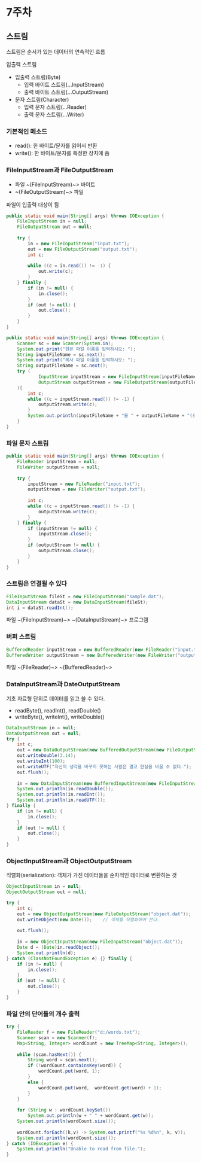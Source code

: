 # 7주차

## 스트림

스트림은 순서가 있는 데이터의 연속적인 흐름

입출력 스트림
- 입출력 스트림(Byte)
	- 입력 바이트 스트림(...InputStream)
	- 출력 바이트 스트림(...OutputStream)
- 문자 스트림(Character)
	- 입력 문자 스트림(...Reader)
	- 출력 문자 스트림(...Writer)

### 기본적인 메소드

- read(): 한 바이트/문자를 읽어서 반환
- write(): 한 바이트/문자를 특정한 장치에 씀

### FileInputStream과 FileOutputStream

- 파일 ~(FileInputStream)~> 바이트
- ~(FileOutputStream)~> 파일

파일이 입출력 대상이 됨

```java
public static void main(String[] args) throws IOException {
    FileInputStream in = null;
    FileOutputStream out = null;
    
    try {
        in = new FileInputStream("input.txt");
        out = new FileOutputStream("output.txt");
        int c;
        
        while ((c = in.read()) != -1) {
            out.write(c);
        }
    } finally {
        if (in != null) {
            in.close();
        }
        if (out != null) {
            out.close();
        }
    }
}
```

```java
public static void main(String[] args) throws IOException {
    Scanner sc = new Scanner(System.in);
    System.out.print("원본 파일 이름을 입력하시오: ");
    String inputFileName = sc.next();
    System.out.print("복사 파일 이름을 입력하시오: ");
    String outputFileName = sc.next();
    try (
            InputStream inputStream = new FileInputStream(inputFileName);
            OutputStream outputStream = new FileOutputStream(outputFileName)
    ){
        int c;
        while ((c = inputStream.read()) != -1) {
            outputStream.write(c);
        }
        System.out.println(inputFileName + "을 " + outputFileName + "(으)로 복사하였습니다.");
    }
}
```

### 파일 문자 스트림

```java
public static void main(String[] args) throws IOException {
    FileReader inputStream = null;
    FileWriter outputStream = null;
    
    try {
        inputStream = new FileReader("input.txt");
        outputStream = new FileWriter("output.txt");
        
        int c;
        while ((c = inputStream.read()) != -1) {
            outputStream.write(c);
        }
    } finally {
        if (inputStream != null) {
            inputStream.close();
        }
        if (outputStream != null) {
            outputStream.close();
        }
    }
}
```

### 스트림은 연결될 수 있다

```java
FileInputStream fileSt = new FileInputStream("sample.dat");
DataInputStream dataSt = new DataInputStream(fileSt);
int i = dataSt.readInt();
```

파일 ~(FileInputStream)~> ~(DataInputStream)~> 프로그램

### 버퍼 스트림

```java
BufferedReader inputStream = new BufferedReader(new FileReader("input.txt"));
BufferedWriter outputStream = new BufferedWriter(new FileWriter("output.txt"));
```

파일 ~(FileReader)~> ~(BufferedReader)~>

### DataInputStream과 DateOutputStream

기초 자료형 단위로 데이터를 읽고 쓸 수 있다.

- readByte(), readInt(), readDouble()
- writeByte(), writeInt(), writeDouble()

```java
DataInputStream in = null;
DataOutputStream out = null;
try {
    int c;
    out = new DataOutputStream(new BufferedOutputStream(new FileOutputStream("data.bin")));
    out.writeDouble(3.14);
    out.writeInt(100);
    out.writeUTF("자신의 생각을 바꾸지 못하는 사람은 결코 현실을 바꿀 수 없다.");
    out.flush();
    
    in = new DataInputStream(new BufferedInputStream(new FileInputStream("data.bin")));
    System.out.println(in.readDouble());
    System.out.println(in.readInt());
    System.out.println(in.readUTF());
} finally {
    if (in != null) {
        in.close();
    }
    if (out != null) {
        out.close();
    }
}
```

### ObjectInputStream과 ObjectOutputStream

직렬화(serialization): 객체가 가진 데이터들을 순차적인 데이터로 변환하는 것

```java
ObjectInputStream in = null;
ObjectOutputStream out = null;

try {
    int c;
    out = new ObjectOutputStream(new FileOutputStream("object.dat"));
    out.writeObject(new Date());	// 객체를 직렬화하여 쓴다.
    
    out.flush();
    
    in = new ObjectInputStream(new FileInputStream("object.dat"));
    Date d = (Date)in.readObject();
    System.out.println(d);
} catch (ClassNotFoundException e) {} finally {
    if (in != null) {
        in.close();
    }
    if (out != null) {
        out.close();
    }
}
```

### 파일 안의 단어들의 개수 출력

```java
try {
    FileReader f = new FileReader("d:/words.txt");
    Scanner scan = new Scanner(f);
    Map<String, Integer> wordCount = new TreeMap<String, Integer>();
    
    while (scan.hasNext()) {
        String word = scan.next();
        if (!wordCount.containsKey(word)) {
            wordCount.put(word, 1);
        }
        else {
            wordCount.put(word,  wordCount.get(word) + 1);
        }
    }
            
    for (String w : wordCount.keySet())
        System.out.println(w + " " + wordCount.get(w));
    System.out.println(wordCount.size());
    
    wordCount.forEach((k,v) -> System.out.printf("%s %d%n", k, v));
    System.out.println(wordCount.size());
} catch (IOException e) {
    System.out.println("Unable to read from file.");
}
```